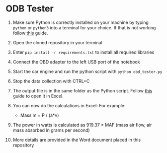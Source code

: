 # ODB Tester

1. Make sure Python is correctly installed on your machine by typing `python` or `python3` into a terminal for your choice. If that is not working follow [this](https://code.visualstudio.com/docs/python/python-tutorial) guide.

2. Open the cloned repository in your terminal

3. Enter `pip install -r requirements.txt` to install all required libraries

4. Connect the OBD adapter to the left USB port of the notebook

5. Start the car engine and run the python script with `python obd_tester.py`

6. Stop the data collection with CTRL+C

7. The output file is in the same folder as the Python script. Follow [this](https://www.fcc.gov/general/opening-csv-file-excel) guide to open it in Excel. 

8. You can now do the calculations in Excel: For example:

    - Mass m = P / (a*v) 

10. The power in watts is calculated as 919.37 * MAF (mass air flow, air mass absorbed in grams per second) 

11. More details are provided in the Word document placed in this repository